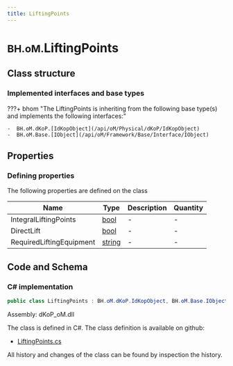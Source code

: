 ```yaml
---
title: LiftingPoints
---
```


# <small>BH.oM.</small>**LiftingPoints**



## Class structure

### Implemented interfaces and base types

???+ bhom "The LiftingPoints is inheriting from the following base type(s) and implements the following interfaces:"

    -  BH.oM.dKoP.[IdKopObject](/api/oM/Physical/dKoP/IdKopObject)
    -  BH.oM.Base.[IObject](/api/oM/Framework/Base/Interface/IObject)


## Properties



### Defining properties

The following properties are defined on the class

| Name             | Type             | Description      | Quantity         |
|------------------|------------------|------------------|------------------|
| IntegralLiftingPoints | [bool](https://learn.microsoft.com/en-us/dotnet/api/System.Boolean?view=netstandard-2.0) | - | - |
| DirectLift | [bool](https://learn.microsoft.com/en-us/dotnet/api/System.Boolean?view=netstandard-2.0) | - | - |
| RequiredLiftingEquipment | [string](https://learn.microsoft.com/en-us/dotnet/api/System.String?view=netstandard-2.0) | - | - |


## Code and Schema

### C# implementation

``` C# title="C#"
public class LiftingPoints : BH.oM.dKoP.IdKopObject, BH.oM.Base.IObject
```

Assembly: dKoP_oM.dll

The class is defined in C#. The class definition is available on github:

- [LiftingPoints.cs](https://github.com/BHoM/dKoP_Toolkit/blob/develop/dKoP_oM/Assembly\LiftingPoints.cs)

All history and changes of the class can be found by inspection the history.
